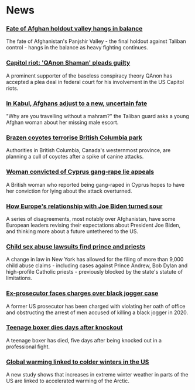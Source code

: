 # News
### [Fate of Afghan holdout valley hangs in balance](https://www.bbc.com/news/world-asia-58443679)
The fate of Afghanistan's Panjshir Valley - the final holdout against Taliban control - hangs in the balance as heavy fighting continues.
### [Capitol riot: 'QAnon Shaman' pleads guilty](https://www.bbc.com/news/world-us-canada-58441174)
A prominent supporter of the baseless conspiracy theory QAnon has accepted a plea deal in federal court for his involvement in the US Capitol riots.
### [In Kabul, Afghans adjust to a new, uncertain fate](https://www.bbc.com/news/world-asia-58437713)
"Why are you travelling without a mahram?" the Taliban guard asks a young Afghan woman about her missing male escort. 
### [Brazen coyotes terrorise British Columbia park](https://www.bbc.com/news/world-us-canada-58439862)
Authorities in British Columbia, Canada's westernmost province, are planning a cull of coyotes after a spike of canine attacks.
### [Woman convicted of Cyprus gang-rape lie appeals](https://www.bbc.com/news/uk-england-derbyshire-58436404)
A British woman who reported being gang-raped in Cyprus hopes to have her conviction for lying about the attack overturned.
### [How Europe's relationship with Joe Biden turned sour](https://www.bbc.com/news/world-europe-58416848)
A series of disagreements, most notably over Afghanistan, have some European leaders revising their expectations about President Joe Biden, and thinking more about a future untethered to the US.
### [Child sex abuse lawsuits find prince and priests](https://www.bbc.com/news/world-us-canada-58322592)
 A change in law in New York has allowed for the filing of more than 9,000 child abuse claims - including cases against Prince Andrew, Bob Dylan and high-profile Catholic priests - previously blocked by the state's statute of limitations. 
### [Ex-prosecutor faces charges over black jogger case](https://www.bbc.com/news/world-us-canada-58439984)
A former US prosecutor has been charged with violating her oath of office and obstructing the arrest of men accused of killing a black jogger in 2020.
### [Teenage boxer dies days after knockout](https://www.bbc.com/sport/boxing/58432013)
A teenage boxer has died, five days after being knocked out in a professional fight.
### [Global warming linked to colder winters in the US](https://www.bbc.com/news/science-environment-58425526)
A new study shows that increases in extreme winter weather in parts of the US are linked to accelerated warming of the Arctic. 
